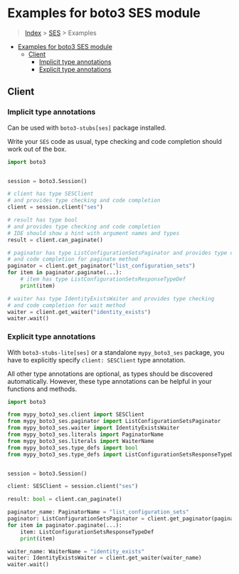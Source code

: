 <a id="examples-for-boto3-ses-module"></a>

# Examples for boto3 SES module

> [Index](../README.md) > [SES](./README.md) > Examples

- [Examples for boto3 SES module](#examples-for-boto3-ses-module)
  - [Client](#client)
    - [Implicit type annotations](#implicit-type-annotations)
    - [Explicit type annotations](#explicit-type-annotations)

<a id="client"></a>

## Client

<a id="implicit-type-annotations"></a>

### Implicit type annotations

Can be used with `boto3-stubs[ses]` package installed.

Write your `SES` code as usual, type checking and code completion should work
out of the box.

```python
import boto3


session = boto3.Session()

# client has type SESClient
# and provides type checking and code completion
client = session.client("ses")

# result has type bool
# and provides type checking and code completion
# IDE should show a hint with argument names and types
result = client.can_paginate()

# paginator has type ListConfigurationSetsPaginator and provides type checking
# and code completion for paginate method
paginator = client.get_paginator("list_configuration_sets")
for item in paginator.paginate(...):
    # item has type ListConfigurationSetsResponseTypeDef
    print(item)

# waiter has type IdentityExistsWaiter and provides type checking
# and code completion for wait method
waiter = client.get_waiter("identity_exists")
waiter.wait()
```

<a id="explicit-type-annotations"></a>

### Explicit type annotations

With `boto3-stubs-lite[ses]` or a standalone `mypy_boto3_ses` package, you have
to explicitly specify `client: SESClient` type annotation.

All other type annotations are optional, as types should be discovered
automatically. However, these type annotations can be helpful in your functions
and methods.

```python
import boto3

from mypy_boto3_ses.client import SESClient
from mypy_boto3_ses.paginator import ListConfigurationSetsPaginator
from mypy_boto3_ses.waiter import IdentityExistsWaiter
from mypy_boto3_ses.literals import PaginatorName
from mypy_boto3_ses.literals import WaiterName
from mypy_boto3_ses.type_defs import bool
from mypy_boto3_ses.type_defs import ListConfigurationSetsResponseTypeDef


session = boto3.Session()

client: SESClient = session.client("ses")

result: bool = client.can_paginate()

paginator_name: PaginatorName = "list_configuration_sets"
paginator: ListConfigurationSetsPaginator = client.get_paginator(paginator_name)
for item in paginator.paginate(...):
    item: ListConfigurationSetsResponseTypeDef
    print(item)

waiter_name: WaiterName = "identity_exists"
waiter: IdentityExistsWaiter = client.get_waiter(waiter_name)
waiter.wait()
```
